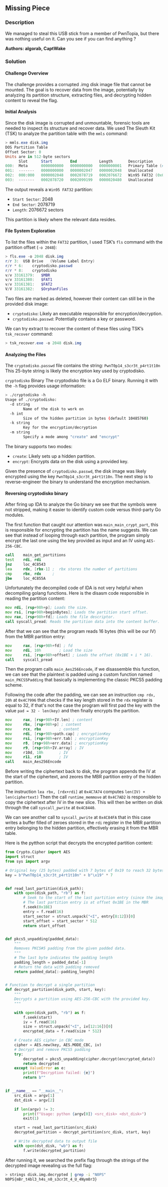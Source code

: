 ## Missing Piece

### Description

We managed to steal this USB stick from a member of PwnTopia, but there was nothing useful on it.
Can you see if you can find anything ?

**Authors: algorab, CaptWake**

### Solution

#### Challenge Overview
The challenge provides a corrupted .img disk image file that cannot be mounted. The goal is to recover data from the image, potentially by analyzing its partition structure, extracting files, and decrypting hidden content to reveal the flag.

#### Initial Analysis
Since the disk image is corrupted and unmountable, forensic tools are needed to inspect its structure and recover data. We used The Sleuth Kit (TSK) to analyze the partition table with 
the `mmls` command:

```powershell
> mmls.exe disk.img
DOS Partition Table
Offset Sector: 0
Units are in 512-byte sectors
      Slot      Start        End          Length       Description
000:  Meta      0000000000   0000000000   0000000001   Primary Table (#0)
001:  -------   0000000000   0000002047   0000002048   Unallocated
002:  000:000   0000002048   0002078719   0002076672   Win95 FAT32 (0x0b)
003:  -------   0002078720   0002099199   0000020480   Unallocated
```
The output reveals a `Win95 FAT32` partition:
- `Start Sector`: 2048
- `End Sector`: 2078719
- `Length`: 2076672 sectors

This partition is likely where the relevant data resides.

#### File System Exploration
To list the files within the `FAT32` partition, I used TSK’s `fls` command with the partition offset (`-o 2048`):
```powershell
> fls.exe -o 2048 disk.img
r/r 3:	USB Drive   (Volume Label Entry)
r/r * 6:	cryptodisko.passwd
r/r * 8:	cryptodisko
v/v 33161379:	$MBR
v/v 33161380:	$FAT1
v/v 33161381:	$FAT2
V/V 33161382:	$OrphanFiles
```

Two files are marked as deleted, however their content can still be in the provided disk image:

- `cryptodisko`: Likely an executable responsible for encryption/decryption.
- `cryptodisko.passwd`: Potentially contains a key or password.

We can try extract to recover the content of these files using TSK’s `tsk_recover` command:
```powershell
> tsk_recover.exe -o 2048 disk.img 
```

#### Analyzing the Files

The `cryptodisko.passwd` file contains the string: `PwnT0p14_s3cr3t_p4rt1t10n`
This 25-byte string is likely the encryption key used by cryptodisko.

`cryptodisko` Binary
The cryptodisko file is a Go ELF binary. Running it with the `-h` flag provides usage information:

```bash
> ./cryptodisko -h
Usage of ./cryptodisko:
  -d string
        Name of the disk to work on
  -h int
        Size of the hidden partition in bytes (default 10485760)
  -k string
        Key for the encryption/decryption
  -m string
        Specify a mode among "create" and "encrypt"
```

The binary supports two modes:
- `create`: Likely sets up a hidden partition.
- `encrypt`: Encrypts data on the disk using a provided key.

Given the presence of `cryptodisko.passwd`, the disk image was likely encrypted using the key `PwnT0p14_s3cr3t_p4rt1t10n`. The next step is to reverse-engineer the binary to understand the encryption mechanism.

#### Reversing cryptodisko binary

After firing up IDA to analyze the Go binary we see that the symbols were not stripped, making it easier to identify custom code versus third-party Go modules. 

The first function that caught our attention was `main_main_crypt_part`, this is responsible for encrypting the partition has the name suggests. We can see that instead of looping through each partition, the program simply encrypt the last one using the key provided as input and an IV using `AES-256-CBC`.

```asm
call    main_get_partitions
test    rdi, rdi
jnz     loc_4C8543
lea     rdx, [rbx-1] ;  rbx stores the number of partitions
cmp     rbx, rdx     ;
jbe     loc_4C855A
```

Unfortunately the decompiled code of IDA is not very helpful when decompiling golang functions. Here is the disasm code responsible in reading the partition content: 
```asm
mov rdi, [rsp+98h+p]; Loads the size.
mov rsi, [rsp+98h+beginBytes]; Loads the partition start offset.
mov rax, [rsp+98h+fd]; Loads the file descriptor.
call syscall_pread; Reads the partition data into the content buffer.
```

After that we can see that the program reads 16 bytes (this will be our IV) from the MBR partition entry:
```asm
mov     rax, [rsp+98h+fd] ; fd
mov     rdi, 10h        ; Load the size
mov     rsi, [rsp+98h+offset] ; Loads the offset (0x1BE + i * 16).
call    syscall_pread
```

Then the program calls `main_Aes256Encode`, if we disassemble this function, we can see that the plaintext is padded using a custom function named `main_PKCS5Padding` that basically is implementing the classic PKCS5 padding scheme.

Following the code after the padding, we can see an instruction `cmp rdx, 20h` at `0x4C7996` that checks if the key length stored in the `rdx` register is equal to 32, if that's not the case the program will first pad the key with the value `pad = 32 - len(key)` and then finally encrypts the partition.
```asm
mov     rax, [rsp+98h+IV.len] ; content
mov     rbx, [rsp+98h+p] ; content
mov     rcx, rbx        ; content
mov     rdi, [rsp+98h+path.cap] ; encryptionKey
mov     rsi, [rsp+98h+err.tab] ; encryptionKey
mov     r8, [rsp+98h+err.data] ; encryptionKey
mov     r9, [rsp+98h+IV.array] ; IV
mov     r10d, 10h       ; IV
mov     r11, r10        ; IV
call    main_Aes256Encode
```

Before writing the ciphertext back to disk, the program appends the IV at the start of the ciphertext, and zeores the MBR partition entry of the hidden partition. 

The instruction `lea rbx, [rdx+rdi]` at `0x4C7A74` computes `len(IV) + len(ciphertext)` Then the  call `runtime_memmove` at `0x4C7AD2` is responsible to copy the ciphertext after IV in the new slice. This will then be written on disk through the call `syscall_pwrite` at `0x4C8440`.

We can see another call to `syscall_pwrite` at `0x4C84FA` that in this case writes a buffer filled of zeroes stored in the `rdi` register in the MBR partition entry belonging to the hidden partition, effectively erasing it from the MBR table.

Here is the pytthon script that decrypts the encrypted partition content:  
```python
from Crypto.Cipher import AES
import struct
from sys import argv

# Original key (25 bytes) padded with 7 bytes of 0x19 to reach 32 bytes for AES-256
key = b"PwnT0p14_s3cr3t_p4rt1t10n" + b"\x19" * 7


def read_last_partition(disk_path):
    with open(disk_path, "rb") as f:
        # Seek to the start of the last partition entry (since the image contains only one partition)
        # The last partition entry is at offset 0x1BE in the MBR
        f.seek(0x1BE)
        entry = f.read(16)
        start_sector = struct.unpack("<I", entry[8:12])[0]
        start_offset = start_sector * 512
        return start_offset


def pkcs5_unpadding(padded_data):
    """
    Removes PKCS#5 padding from the given padded data.
    """
    # The last byte indicates the padding length
    padding_length = padded_data[-1]
    # Return the data with padding removed
    return padded_data[:-padding_length]


# Function to decrypt a single partition
def decrypt_partition(disk_path, start, key):
    """
    Decrypts a partition using AES-256-CBC with the provided key.
    """

    with open(disk_path, "rb") as f:
        f.seek(start)
        iv = f.read(16)
        size = struct.unpack("<I", iv[12:16])[0]
        encrypted_data = f.read(size * 512)

    # Create AES cipher in CBC mode
    cipher = AES.new(key, AES.MODE_CBC, iv)
    # Decrypt and remove PKCS5 padding
    try:
        decrypted = pkcs5_unpadding(cipher.decrypt(encrypted_data))
        return decrypted
    except ValueError as e:
        print(f"Decryption failed: {e}")
        return b""


if __name__ == "__main__":
    src_disk = argv[1]
    dst_disk = argv[2]

    if len(argv) != 3:
        print(f"Usage: python {argv[0]} <src_disk> <dst_disk>")
        exit(1)

    start = read_last_partition(src_disk)
    decrypted_partition = decrypt_partition(src_disk, start, key)

    # Write decrypted data to output file
    with open(dst_disk, "wb") as f:
        f.write(decrypted_partition)
```

After running it, we searched the prefix flag through the strings of the decrypted image revealing us the full flag:

```bash
> strings disk.img.decrypted | grep -i "N0PS"
N0PS{mBr_t4bl3_h4s_n0_s3cr3t_4_U_4Nym0r3}
```

